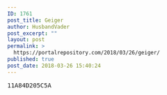 ```yaml
---
ID: 1761
post_title: Geiger
author: HusbandVader
post_excerpt: ""
layout: post
permalink: >
  https://portalrepository.com/2018/03/26/geiger/
published: true
post_date: 2018-03-26 15:40:24
---
```

<pre>11A84D205C5A</pre>